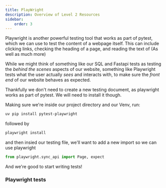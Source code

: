 ```yaml
---
title: PlayWright
description: Overview of Level 2 Resources
sidebar:
    order: 3
---
```


Playwright is another powerful testing tool that works as part of pytest, which we can use to test the content of a webpage itself. This can include clicking links, checking the heading of a page, and reading the text of (As well as much more)

While we might think of something like our SQL and Fastapi tests as testing the *behind the scenes* aspects of our website, something like Playwright tests what the user actually *sees* and interacts with, to make sure the *front end* of our website behaves as expected.

Thankfully we don't need to create a new testing document, as playwright works as part of pytest. We will need to install it though.

Making sure we're inside our project directory and our Venv, run:

```sh
uv pip install pytest-playwright
```

followed by

```sh
playwright install
```

and then insied our testing file, we'll want to add a new import so we can use playwright


```python
from playwright.sync_api import Page, expect
```

And we're good to start writing tests!

### Playwright tests